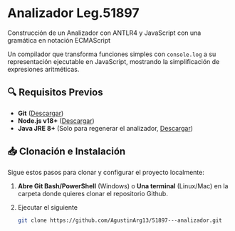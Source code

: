 # Analizador Leg.51897
Construcción de un Analizador con ANTLR4 y JavaScript con una gramática en notación ECMAScript

Un compilador que transforma funciones simples con `console.log` a su representación ejecutable en JavaScript, mostrando la simplificación de expresiones aritméticas.

## 🔍 Requisitos Previos

- **Git** ([Descargar](https://git-scm.com/downloads))
- **Node.js v18+** ([Descargar](https://nodejs.org/))
- **Java JRE 8+** (Solo para regenerar el analizador, [Descargar](https://www.java.com/download/))

## 📥 Clonación e Instalación

Sigue estos pasos para clonar y configurar el proyecto localmente:

1. **Abre Git Bash/PowerShell** (Windows) o **Una terminal** (Linux/Mac) en la carpeta donde quieres clonar el repositorio Github.

2. Ejecutar el siguiente
   ```bash
   git clone https://github.com/AgustinArg13/51897---analizador.git
